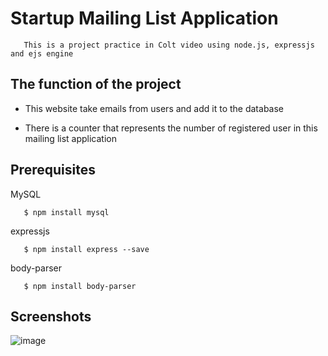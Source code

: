 # Startup Mailing List Application

```
   This is a project practice in Colt video using node.js, expressjs and ejs engine
```

## The function of the project
* This website take emails from users and add it to the database

* There is a counter that represents the number of registered user in this mailing list application

## Prerequisites

MySQL
```
   $ npm install mysql
```

expressjs
```
   $ npm install express --save
```

body-parser
```
   $ npm install body-parser
```


## Screenshots
![image](https://user-images.githubusercontent.com/101745968/215292961-c420a8fc-3059-4c36-9df7-7507f67f5576.png)

